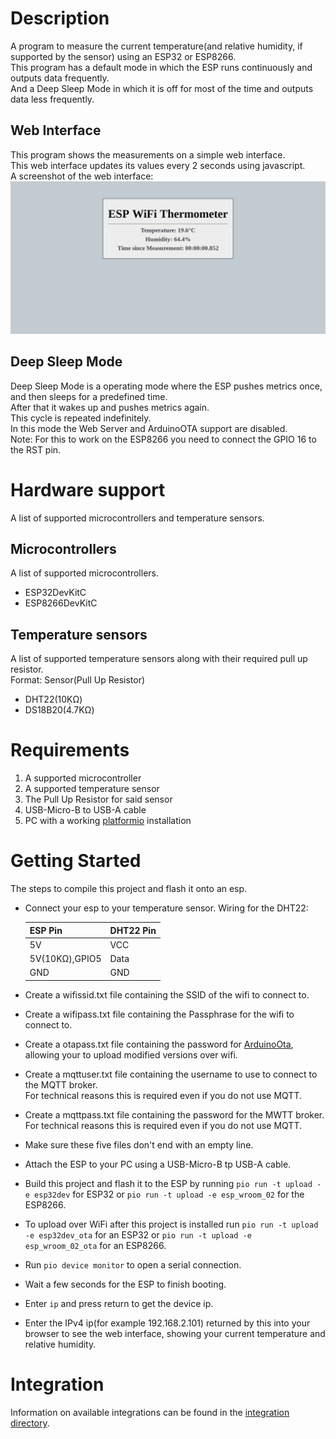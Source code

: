 # Description
A program to measure the current temperature(and relative humidity, if supported by the sensor) using an ESP32 or ESP8266.  
This program has a default mode in which the ESP runs continuously and outputs data frequently.  
And a Deep Sleep Mode in which it is off for most of the time and outputs data less frequently.

## Web Interface  
This program shows the measurements on a simple web interface.  
This web interface updates its values every 2 seconds using javascript.  
A screenshot of the web interface:  
![web interface](./images/web_interface.png)

## Deep Sleep Mode
Deep Sleep Mode is a operating mode where the ESP pushes metrics once, and then sleeps for a predefined time.  
After that it wakes up and pushes metrics again.  
This cycle is repeated indefinitely.  
In this mode the Web Server and ArduinoOTA support are disabled.  
Note: For this to work on the ESP8266 you need to connect the GPIO 16 to the RST pin.

# Hardware support
A list of supported microcontrollers and temperature sensors.

## Microcontrollers
A list of supported microcontrollers.
 * ESP32DevKitC
 * ESP8266DevKitC

## Temperature sensors
A list of supported temperature sensors along with their required pull up resistor.  
Format: Sensor(Pull Up Resistor)
 * DHT22(10ḲΩ)
 * DS18B20(4.7KΩ)

# Requirements
 1. A supported microcontroller
 2. A supported temperature sensor
 3. The Pull Up Resistor for said sensor
 4. USB-Micro-B to USB-A cable
 5. PC with a working [platformio](https://platformio.org/) installation

# Getting Started
The steps to compile this project and flash it onto an esp.  

 * Connect your esp to your temperature sensor. Wiring for the DHT22:

    |ESP Pin       |DHT22 Pin|
    |--------------|---------|
    |5V            |VCC      |
    |5V(10KΩ),GPIO5|Data     |
    |GND           |GND      |

 * Create a wifissid.txt file containing the SSID of the wifi to connect to.
 * Create a wifipass.txt file containing the Passphrase for the wifi to connect to.
 * Create a otapass.txt file containing the password for [ArduinoOta](https://www.arduino.cc/reference/en/libraries/arduinoota/), allowing your to upload modified versions over wifi.
 * Create a mqttuser.txt file containing the username to use to connect to the MQTT broker.  
   For technical reasons this is required even if you do not use MQTT.
 * Create a mqttpass.txt file containing the password for the MWTT broker.   
   For technical reasons this is required even if you do not use MQTT.
 * Make sure these five files don't end with an empty line.
 * Attach the ESP to your PC using a USB-Micro-B tp USB-A cable.
 * Build this project and flash it to the ESP by running `pio run -t upload -e esp32dev` for ESP32 or `pio run -t upload -e esp_wroom_02` for the ESP8266.
 * To upload over WiFi after this project is installed run `pio run -t upload -e esp32dev_ota` for an ESP32 or `pio run -t upload -e esp_wroom_02_ota` for an ESP8266.
 * Run `pio device monitor` to open a serial connection.
 * Wait a few seconds for the ESP to finish booting.
 * Enter `ip` and press return to get the device ip.
 * Enter the IPv4 ip(for example 192.168.2.101) returned by this into your browser to see the web interface, showing your current temperature and relative humidity.

# Integration
Information on available integrations can be found in the [integration directory](./integration/README.md).
